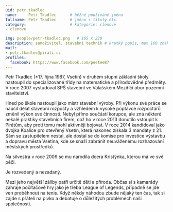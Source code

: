 ```yaml
---
uid: petr.tkadlec
name:     Petr Tkadlec  	# běžně používáné jméno
fullname: Petr Tkadlec  	# jméno s tituly etc.
category:                   # kategorie: clenove
- clenove

img: people/petr-tkadlec.png   # 165 x 220
description: samoživitel, stavební technik # kratký popis, max 160 znaků
mail:
- petr.tkadlec@pirati.cz
profiles:
  facebook: https://www.facebook.com/peetee87
---
```


Petr Tkadlec (*17. října 1987, Vsetín) v druhém stupni základní školy nastoupil do specializované třídy na matematické a přírodovědné předměty. V roce 2007 vystudoval SPŠ stavební ve Valašském Meziříčí obor pozemní stavitelství.

Hned po škole nastoupil jako mistr stavební výroby. Při výkonu své práce se naučil dělat stavební rozpočty a vzhledem k vysoké poptávce rozpočtářů změnil výkon své činnosti. Nebyl přímo součástí korupce, ale zná některé nekalé praktiky stavebních firem, což ho v roce 2013 donutilo vstoupit k Pirátům, aby proti tomu mohl aktivněji bojovat. V roce 2014 kandidoval jako dvojka Koalice pro otevřený Vsetín, která nakonec získala 3 mandáty z 21. Sám se zastupitelem nestal, ale dostal se do komise pro investice výstavbu a dopravu města Vsetína, kde se snaží zabránit neuváženému rozhazování městských prostředků.

Na silvestra v roce 2009 se mu narodila dcera Kristýnka, kterou má ve své péči.

Je rozvedený a nezadaný.

Mezi jeho největší záliby patří určitě děti a příroda. Občas si s kamarády zahraje počítačové hry jako je třeba League of Legends, případně se jde ven proběhnout na tenis. Když někdy náhodou zbude nějaký ten čas, tak si zajde s přáteli na pivko a debatuje o důležitých problémech naší společnosti.
